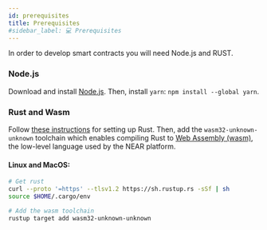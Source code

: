 ```yaml
---
id: prerequisites
title: Prerequisites
#sidebar_label: 💻 Prerequisites
---
```


In order to develop smart contracts you will need Node.js and RUST.

### Node.js
Download and install [Node.js](https://nodejs.org/en/download/). Then, install `yarn`: `npm install --global yarn`.

### Rust and Wasm

Follow [these instructions](https://doc.rust-lang.org/book/ch01-01-installation.html) for setting up Rust. Then, add the `wasm32-unknown-unknown` toolchain which enables compiling Rust to [Web Assembly (wasm)](https://webassembly.org/), the low-level language used by the NEAR platform.

#### Linux and MacOS:

```bash
# Get rust
curl --proto '=https' --tlsv1.2 https://sh.rustup.rs -sSf | sh
source $HOME/.cargo/env

# Add the wasm toolchain
rustup target add wasm32-unknown-unknown
```